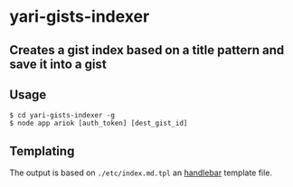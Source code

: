 # yari-gists-indexer
## Creates a gist index based on a title pattern and save it into a gist

## Usage
    $ cd yari-gists-indexer -g
    $ node app ariok [auth_token] [dest_gist_id]

## Templating
The output is based on `./etc/index.md.tpl` an [handlebar](http://handlebarsjs.com/) template file.